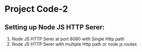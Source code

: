 # Project Code-2

## Setting up Node JS HTTP Serer:
1. Node JS HTTP Serer at port 8080 with Single Http path
2. Node JS HTTP Serer with multiple Http path or node js routes